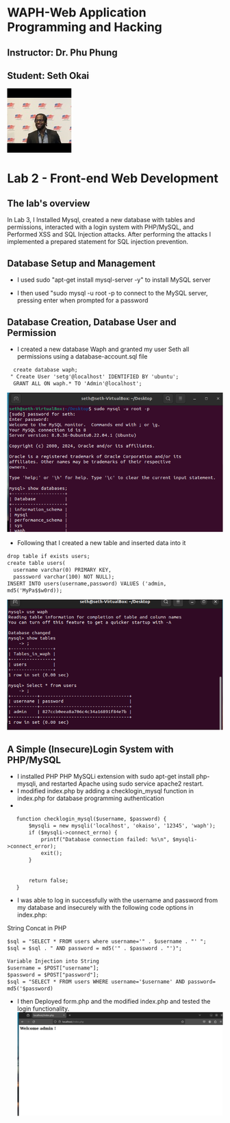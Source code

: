 # WAPH-Web Application Programming and Hacking

## Instructor: Dr. Phu Phung

## Student: Seth Okai

![Seths's Headshot](Images/headshot.jpg)

# Lab 2 - Front-end Web Development 

## The lab's overview

In Lab 3, I Installed Mysql, created a new database with tables and permissions, interacted with a login system with PHP/MySQL, and Performed XSS and SQL Injection attacks. After performing the attacks I implemented a prepared statement for SQL injection prevention.

## Database Setup and Management
 - I used sudo "apt-get install mysql-server -y" to install MySQL server
   
 - I then used "sudo mysql -u root -p to connect to the MySQL server, pressing enter when prompted for a password

## Database Creation, Database User and Permission 

 - I created a new database Waph and granted my user Seth all permissions using a database-account.sql file
   
 ```
   create database waph;
  " Create User 'setg'@localhost' IDENTIFIED BY 'ubuntu';
   GRANT ALL ON waph.* TO 'Admin'@localhost';
```

![ss1](Images/ss1.png)

- Following that I created a new table and inserted data into it
```
drop table if exists users;
create table users(
  username varchar(0) PRIMARY KEY,
  passsword varchar(100) NOT NULL);
INSERT INTO users(username,password) VALUES ('admin, md5('MyPa$$w0rd));

```

![ss2](Images/ss2.png)

## A Simple (Insecure)Login System with PHP/MySQL
- I installed PHP PHP MySQLi extension with sudo apt-get install php-mysqli, and restarted Apache using sudo service apache2 restart.
-  I modified index.php by adding a checklogin_mysql function in index.php for database programming authentication
- 
 ```
	function checklogin_mysql($username, $password) {
		$mysqli = new mysqli('localhost', 'okaiso', '12345', 'waph');
		if ($mysqli->connect_errno) {
			printf("Database connection failed: %s\n", $mysqli->connect_error);
			exit(); 
		}

		
		return false;
	}
```

- I was able to log in successfully with the username and password from my database and 
insecurely with the following code options in index.php:

String Concat in PHP 

```
$sql = "SELECT * FROM users where username='" . $username . "' "; 
$sql = $sql . " AND password = md5('" . $password . "')";
```

```
Variable Injection into String 
$username = $POST["username"]; 
$password = $POST["password"]; 
$sql = "SELECT * FROM users WHERE username='$username' AND password= md5('$password)
```


-  I then Deployed form.php and the modified index.php and tested the login functionality.
  ![ss3](Images/ss3.png)

  
